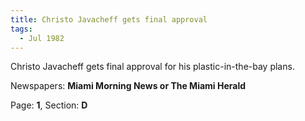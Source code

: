 ```yaml
---  
title: Christo Javacheff gets final approval  
tags:  
  - Jul 1982  
---  
```

  
Christo Javacheff gets final approval for his plastic-in-the-bay plans.  
  
Newspapers: **Miami Morning News or The Miami Herald**  
  
Page: **1**, Section: **D** 
